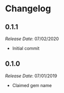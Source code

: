 # Changelog

## 0.1.1

*Release Date*: 07/02/2020

- Initial commit

## 0.1.0

*Release Date*: 07/01/2019

- Claimed gem name
